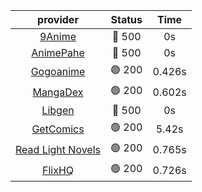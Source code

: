 | **provider** | **Status** | **Time** |
|:--------:|:------:|:----:|
| [9Anime](https://9anime.to) | 🔴 500 | 0s |
| [AnimePahe](https://animepahe.com) | 🔴 500 | 0s |
|  [Gogoanime](https://gogoanime.gg)  | 🟢 200 | 0.426s |
|  [MangaDex](https://mangadex.org)  | 🟢 200 | 0.602s |
| [Libgen](http://libgen) | 🔴 500 | 0s |
|  [GetComics](https://getcomics.info/)  | 🟢 200 | 5.42s |
|  [Read Light Novels](https://readlightnovels.net)  | 🟢 200 | 0.765s |
|  [FlixHQ](https://flixhq.to)  | 🟢 200 | 0.726s |
